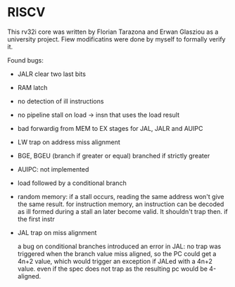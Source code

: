 # RISCV

This rv32i core was written by Florian Tarazona and Erwan Glasziou as a university project.
Fiew modificatins were done by myself to formally verify it.


Found bugs:
- JALR clear two last bits
- RAM latch
- no detection of ill instructions
- no pipeline stall on load -> insn that uses the load result
- bad forwardig from MEM to EX stages for JAL, JALR and AUIPC
- LW trap on address miss alignment 
- BGE, BGEU (branch if greater or equal) branched if strictly greater
- AUIPC: not implemented

- load followed by a conditional branch 
- random memory: if a stall occurs, reading the same address won't give the same result.
  for instruction memory, an instruction can be decoded as ill formed during a stall
  an later become valid. It shouldn't trap then. if the first instr
- JAL trap on miss alignment



  a bug on conditional branches introduced an error in JAL:
  no trap was triggered when the branch value miss aligned,
  so the PC could get a 4n+2 value, which would trigger an
  exception if JALed with a 4n+2 value. even if the spec does not
  trap as the resulting pc would be 4-aligned.